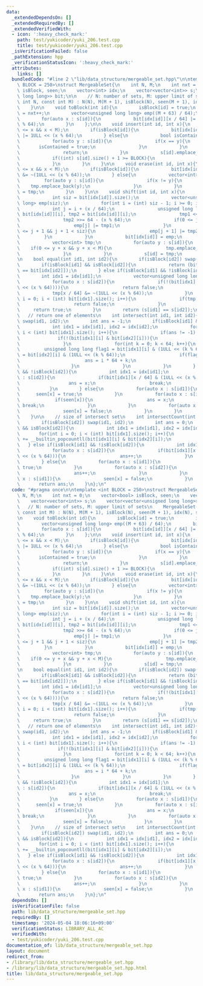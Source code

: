 ```yaml
---
data:
  _extendedDependsOn: []
  _extendedRequiredBy: []
  _extendedVerifiedWith:
  - icon: ':heavy_check_mark:'
    path: test/yukicoder/yuki_206.test.cpp
    title: test/yukicoder/yuki_206.test.cpp
  _isVerificationFailed: false
  _pathExtension: hpp
  _verificationStatusIcon: ':heavy_check_mark:'
  attributes:
    links: []
  bundledCode: "#line 2 \"lib/data_structure/mergeable_set.hpp\"\n\ntemplate <int\
    \ BLOCK = 250>\nstruct MergeableSet{\n    int N, M;\n    int nxt = 0;\n    vector<bool>\
    \ isBlock, seen;\n    vector<int> idx;\n    vector<vector<int>> s;\n    vector<vector<unsigned\
    \ long long>> bit;\n\n    // N: number of sets, M: upper limit of sets\n    MergeableSet(const\
    \ int N, const int M) : N(N), M(M + 1), isBlock(N), seen(M + 1), idx(N), s(N){\n\
    \    }\n\n    void toBlock(int id){\n        isBlock[id] = true;\n        idx[id]\
    \ = nxt++;\n        vector<unsigned long long> emp((M + 63) / 64);\n        bit.emplace_back(emp);\n\
    \        for(auto x : s[id]){\n            bit[idx[id]][x / 64] |= 1ULL << (x\
    \ % 64);\n        }\n    };\n\n    void insert(int id, int x){\n        assert(0\
    \ <= x && x < M);\n        if(isBlock[id]){\n            bit[idx[id]][x / 64]\
    \ |= 1ULL << (x % 64);\n        } else{\n            bool isContained = false;\n\
    \            for(auto y : s[id]){\n                if(x == y){\n             \
    \       isContained = true;\n                }\n            }\n            if(isContained){\n\
    \                return;\n            }\n            s[id].emplace_back(x);\n\
    \            if((int) s[id].size() + 1 >= BLOCK){\n                toBlock(id);\n\
    \            }\n        }\n    }\n\n    void erase(int id, int x){\n        assert(0\
    \ <= x && x < M);\n        if(isBlock[id]){\n            bit[idx[id]][x / 64]\
    \ &= ~(1ULL << (x % 64));\n        } else{\n            vector<int> tmp;\n   \
    \         for(auto y : s[id]){\n                if(x != y){\n                \
    \    tmp.emplace_back(y);\n                }\n            }\n            s[id]\
    \ = tmp;\n        }\n    }\n\n    void shift(int id, int x){\n        if(isBlock[id]){\n\
    \            int siz = bit[idx[id]].size();\n            vector<unsigned long\
    \ long> emp(siz);\n            for(int i = (int) siz - 1; i >= 0; i--){\n    \
    \            int j = i + (x / 64);\n                unsigned long long tmp1 =\
    \ bit[idx[id]][i], tmp2 = bit[idx[id]][i];\n                tmp1 <<= (x % 64);\n\
    \                tmp2 >>= 64 - (x % 64);\n                if(0 <= j && j < siz){\n\
    \                    emp[j] |= tmp1;\n                }\n                if(0\
    \ <= j + 1 && j + 1 < siz){\n                    emp[j + 1] |= tmp2;\n       \
    \         }\n            }\n            bit[idx[id]] = emp;\n        } else{\n\
    \            vector<int> tmp;\n            for(auto y : s[id]){\n            \
    \    if(0 <= y + x && y + x < M){\n                    tmp.emplace_back(y + x);\n\
    \                }\n            }\n            s[id] = tmp;\n        }\n    }\n\
    \n    bool equal(int id1, int id2){\n        if(isBlock[id2]) swap(id1, id2);\n\
    \        if(isBlock[id1] && isBlock[id2]){\n            return (bit[idx[id1]]\
    \ == bit[idx[id2]]);\n        } else if(isBlock[id1] && !isBlock[id2]){\n    \
    \        int idx1 = idx[id1];\n            vector<unsigned long long> tmp = bit[idx1];\n\
    \            for(auto x : s[id2]){\n                if(!(bit[idx1][x / 64] & (1ULL\
    \ << (x % 64)))){\n                    return false;\n                }\n    \
    \            tmp[x / 64] &= ~(1ULL << (x % 64));\n            }\n            for(int\
    \ i = 0; i < (int) bit[idx1].size(); i++){\n                if(tmp[i] != 0ULL){\n\
    \                    return false;\n                }\n            }\n       \
    \     return true;\n        }\n        return (s[id1] == s[id2]);\n    }\n\n \
    \   // return one of elements\n    int intersect(int id1, int id2){\n        if(isBlock[id2])\
    \ swap(id1, id2);\n        int ans = -1;\n        if(isBlock[id1] && isBlock[id2]){\n\
    \            int idx1 = idx[id1], idx2 = idx[id2];\n            for(int i = 0;\
    \ i < (int) bit[idx1].size(); i++){\n                if(ans != -1) break;\n  \
    \              if(!(bit[idx1][i] & bit[idx2][i])){\n                    continue;\n\
    \                }\n                for(int k = 0; k < 64; k++){\n           \
    \         unsigned long long flag1 = bit[idx1][i] & (1ULL << (k % 64)), flag2\
    \ = bit[idx2][i] & (1ULL << (k % 64));\n                    if(flag1 && flag2){\n\
    \                        ans = i * 64 + k;\n                        break;\n \
    \                   }\n                }\n            }\n        } else if(isBlock[id1]\
    \ && !isBlock[id2]){\n            int idx1 = idx[id1];\n            for(auto x\
    \ : s[id2]){\n                if(bit[idx1][x / 64] & (1ULL << (x % 64))){\n  \
    \                  ans = x;\n                    break;\n                }\n \
    \           }\n        } else{\n            for(auto x : s[id1]){\n          \
    \      seen[x] = true;\n            }\n            for(auto x : s[id2]){\n   \
    \             if(seen[x]){\n                    ans = x;\n                   \
    \ break;\n                }\n            }\n            for(auto x : s[id1]){\n\
    \                seen[x] = false;\n            }\n        }\n        return ans;\n\
    \    }\n\n    // size of intersect set\n    int intersectCount(int id1, int id2){\n\
    \        if(isBlock[id2]) swap(id1, id2);\n        int ans = 0;\n        if(isBlock[id1]\
    \ && isBlock[id2]){\n            int idx1 = idx[id1], idx2 = idx[id2];\n     \
    \       for(int i = 0; i < (int) bit[idx1].size(); i++){\n                ans\
    \ += __builtin_popcountll(bit[idx1][i] & bit[idx2][i]);\n            }\n     \
    \   } else if(isBlock[id1] && !isBlock[id2]){\n            int idx1 = idx[id1];\n\
    \            for(auto x : s[id2]){\n                if(bit[idx1][x / 64] & (1ULL\
    \ << (x % 64))){\n                    ans++;\n                }\n            }\n\
    \        } else{\n            for(auto x : s[id1]){\n                seen[x] =\
    \ true;\n            }\n            for(auto x : s[id2]){\n                if(seen[x]){\n\
    \                    ans++;\n                }\n            }\n            for(auto\
    \ x : s[id1]){\n                seen[x] = false;\n            }\n        }\n \
    \       return ans;\n    }\n};\n"
  code: "#pragma once\n\ntemplate <int BLOCK = 250>\nstruct MergeableSet{\n    int\
    \ N, M;\n    int nxt = 0;\n    vector<bool> isBlock, seen;\n    vector<int> idx;\n\
    \    vector<vector<int>> s;\n    vector<vector<unsigned long long>> bit;\n\n \
    \   // N: number of sets, M: upper limit of sets\n    MergeableSet(const int N,\
    \ const int M) : N(N), M(M + 1), isBlock(N), seen(M + 1), idx(N), s(N){\n    }\n\
    \n    void toBlock(int id){\n        isBlock[id] = true;\n        idx[id] = nxt++;\n\
    \        vector<unsigned long long> emp((M + 63) / 64);\n        bit.emplace_back(emp);\n\
    \        for(auto x : s[id]){\n            bit[idx[id]][x / 64] |= 1ULL << (x\
    \ % 64);\n        }\n    };\n\n    void insert(int id, int x){\n        assert(0\
    \ <= x && x < M);\n        if(isBlock[id]){\n            bit[idx[id]][x / 64]\
    \ |= 1ULL << (x % 64);\n        } else{\n            bool isContained = false;\n\
    \            for(auto y : s[id]){\n                if(x == y){\n             \
    \       isContained = true;\n                }\n            }\n            if(isContained){\n\
    \                return;\n            }\n            s[id].emplace_back(x);\n\
    \            if((int) s[id].size() + 1 >= BLOCK){\n                toBlock(id);\n\
    \            }\n        }\n    }\n\n    void erase(int id, int x){\n        assert(0\
    \ <= x && x < M);\n        if(isBlock[id]){\n            bit[idx[id]][x / 64]\
    \ &= ~(1ULL << (x % 64));\n        } else{\n            vector<int> tmp;\n   \
    \         for(auto y : s[id]){\n                if(x != y){\n                \
    \    tmp.emplace_back(y);\n                }\n            }\n            s[id]\
    \ = tmp;\n        }\n    }\n\n    void shift(int id, int x){\n        if(isBlock[id]){\n\
    \            int siz = bit[idx[id]].size();\n            vector<unsigned long\
    \ long> emp(siz);\n            for(int i = (int) siz - 1; i >= 0; i--){\n    \
    \            int j = i + (x / 64);\n                unsigned long long tmp1 =\
    \ bit[idx[id]][i], tmp2 = bit[idx[id]][i];\n                tmp1 <<= (x % 64);\n\
    \                tmp2 >>= 64 - (x % 64);\n                if(0 <= j && j < siz){\n\
    \                    emp[j] |= tmp1;\n                }\n                if(0\
    \ <= j + 1 && j + 1 < siz){\n                    emp[j + 1] |= tmp2;\n       \
    \         }\n            }\n            bit[idx[id]] = emp;\n        } else{\n\
    \            vector<int> tmp;\n            for(auto y : s[id]){\n            \
    \    if(0 <= y + x && y + x < M){\n                    tmp.emplace_back(y + x);\n\
    \                }\n            }\n            s[id] = tmp;\n        }\n    }\n\
    \n    bool equal(int id1, int id2){\n        if(isBlock[id2]) swap(id1, id2);\n\
    \        if(isBlock[id1] && isBlock[id2]){\n            return (bit[idx[id1]]\
    \ == bit[idx[id2]]);\n        } else if(isBlock[id1] && !isBlock[id2]){\n    \
    \        int idx1 = idx[id1];\n            vector<unsigned long long> tmp = bit[idx1];\n\
    \            for(auto x : s[id2]){\n                if(!(bit[idx1][x / 64] & (1ULL\
    \ << (x % 64)))){\n                    return false;\n                }\n    \
    \            tmp[x / 64] &= ~(1ULL << (x % 64));\n            }\n            for(int\
    \ i = 0; i < (int) bit[idx1].size(); i++){\n                if(tmp[i] != 0ULL){\n\
    \                    return false;\n                }\n            }\n       \
    \     return true;\n        }\n        return (s[id1] == s[id2]);\n    }\n\n \
    \   // return one of elements\n    int intersect(int id1, int id2){\n        if(isBlock[id2])\
    \ swap(id1, id2);\n        int ans = -1;\n        if(isBlock[id1] && isBlock[id2]){\n\
    \            int idx1 = idx[id1], idx2 = idx[id2];\n            for(int i = 0;\
    \ i < (int) bit[idx1].size(); i++){\n                if(ans != -1) break;\n  \
    \              if(!(bit[idx1][i] & bit[idx2][i])){\n                    continue;\n\
    \                }\n                for(int k = 0; k < 64; k++){\n           \
    \         unsigned long long flag1 = bit[idx1][i] & (1ULL << (k % 64)), flag2\
    \ = bit[idx2][i] & (1ULL << (k % 64));\n                    if(flag1 && flag2){\n\
    \                        ans = i * 64 + k;\n                        break;\n \
    \                   }\n                }\n            }\n        } else if(isBlock[id1]\
    \ && !isBlock[id2]){\n            int idx1 = idx[id1];\n            for(auto x\
    \ : s[id2]){\n                if(bit[idx1][x / 64] & (1ULL << (x % 64))){\n  \
    \                  ans = x;\n                    break;\n                }\n \
    \           }\n        } else{\n            for(auto x : s[id1]){\n          \
    \      seen[x] = true;\n            }\n            for(auto x : s[id2]){\n   \
    \             if(seen[x]){\n                    ans = x;\n                   \
    \ break;\n                }\n            }\n            for(auto x : s[id1]){\n\
    \                seen[x] = false;\n            }\n        }\n        return ans;\n\
    \    }\n\n    // size of intersect set\n    int intersectCount(int id1, int id2){\n\
    \        if(isBlock[id2]) swap(id1, id2);\n        int ans = 0;\n        if(isBlock[id1]\
    \ && isBlock[id2]){\n            int idx1 = idx[id1], idx2 = idx[id2];\n     \
    \       for(int i = 0; i < (int) bit[idx1].size(); i++){\n                ans\
    \ += __builtin_popcountll(bit[idx1][i] & bit[idx2][i]);\n            }\n     \
    \   } else if(isBlock[id1] && !isBlock[id2]){\n            int idx1 = idx[id1];\n\
    \            for(auto x : s[id2]){\n                if(bit[idx1][x / 64] & (1ULL\
    \ << (x % 64))){\n                    ans++;\n                }\n            }\n\
    \        } else{\n            for(auto x : s[id1]){\n                seen[x] =\
    \ true;\n            }\n            for(auto x : s[id2]){\n                if(seen[x]){\n\
    \                    ans++;\n                }\n            }\n            for(auto\
    \ x : s[id1]){\n                seen[x] = false;\n            }\n        }\n \
    \       return ans;\n    }\n};\n"
  dependsOn: []
  isVerificationFile: false
  path: lib/data_structure/mergeable_set.hpp
  requiredBy: []
  timestamp: '2024-05-04 18:06:16+09:00'
  verificationStatus: LIBRARY_ALL_AC
  verifiedWith:
  - test/yukicoder/yuki_206.test.cpp
documentation_of: lib/data_structure/mergeable_set.hpp
layout: document
redirect_from:
- /library/lib/data_structure/mergeable_set.hpp
- /library/lib/data_structure/mergeable_set.hpp.html
title: lib/data_structure/mergeable_set.hpp
---
```

